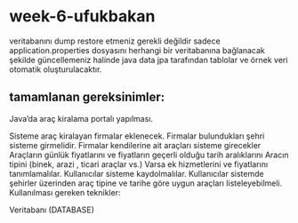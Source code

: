 # week-6-ufukbakan
veritabanını dump restore etmeniz gerekli değildir sadece application.properties dosyasını herhangi bir veritabanına bağlanacak şekilde güncellemeniz halinde java data jpa tarafından tablolar ve örnek veri otomatik oluşturulacaktır.

## tamamlanan gereksinimler:
Java’da araç kiralama portalı yapılması.

Sisteme araç kiralayan firmalar eklenecek.
Firmalar bulundukları şehri sisteme girmelidir.
Firmalar kendilerine ait araçları sisteme girecekler
Araçların günlük fiyatlarını ve fiyatların geçerli olduğu tarih aralıklarını
Aracın tipini (binek, arazi , ticari araçlar vs.)
Varsa ek hizmetlerini ve fiyatlarını tanımlamalılar.
Kullanıcılar sisteme kaydolmalılar.
Kullanıcılar sistemde şehirler üzerinden araç tipine ve tarihe göre uygun araçları listeleyebilmeli.
Kullanılması gereken teknikler:

Veritabanı (DATABASE)
